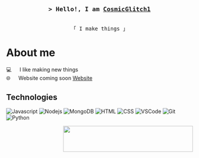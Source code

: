 <h3 align="center">
        <samp>&gt; Hello!, I am
                <b><a target="_blank" href="https://www.youtube.com/watch?v=dQw4w9WgXcQ">CosmicGlitch1</a></b>
        </samp>
</h3>

<p align="center"> 
  <samp>
    <br>
    「 I make things 」
    <br>
  </samp>
</p>

 # About me
 
<p>
  
 💻 &emsp; I like making new things<br/>
 🌐 &emsp; Website coming soon [Website](https://www.youtube.com/watch?v=dQw4w9WgXcQ)<br/>
</p>

## Technologies

![Javascript](https://img.shields.io/badge/Javascript-F0DB4F?style=for-the-badge&labelColor=black&logo=javascript&logoColor=F0DB4F)
![Nodejs](https://img.shields.io/badge/Nodejs-3C873A?style=for-the-badge&labelColor=black&logo=node.js&logoColor=3C873A)
![MongoDB](https://img.shields.io/badge/MongoDB-4EA94B?style=for-the-badge&logo=mongodb&logoColor=white)
![HTML](https://img.shields.io/badge/HTML-E34F26?style=for-the-badge&logo=html5&logoColor=white)
![CSS](https://img.shields.io/badge/CSS-1572B6?style=for-the-badge&logo=css3&logoColor=white)
![VSCode](https://img.shields.io/badge/Visual_Studio-0078d7?style=for-the-badge&logo=visual%20studio&logoColor=white)
![Git](https://img.shields.io/badge/Git-F05032?style=for-the-badge&logo=git&logoColor=white)
![Python](https://img.shields.io/badge/Python-%2300599C.svg?&style=for-the-badge&logo=c%2B%2B&logoColor=white)
<br/>

<img align="right" width="350" src="/images/programmer.gif" width="100" height="70"/>